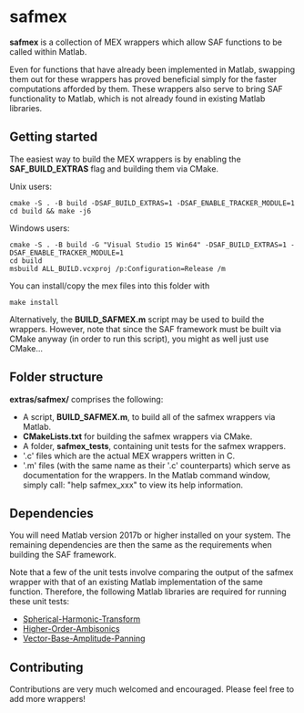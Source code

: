 # safmex

**safmex** is a collection of MEX wrappers which allow SAF functions to be called within Matlab. 

Even for functions that have already been implemented in Matlab, swapping them out for these wrappers has proved beneficial simply for the faster computations afforded by them. These wrappers also serve to bring SAF functionality to Matlab, which is not already found in existing Matlab libraries. 

## Getting started

The easiest way to build the MEX wrappers is by enabling the **SAF_BUILD_EXTRAS** flag and building them via CMake.

Unix users:
```
cmake -S . -B build -DSAF_BUILD_EXTRAS=1 -DSAF_ENABLE_TRACKER_MODULE=1
cd build && make -j6
```

Windows users:
```
cmake -S . -B build -G "Visual Studio 15 Win64" -DSAF_BUILD_EXTRAS=1 -DSAF_ENABLE_TRACKER_MODULE=1
cd build
msbuild ALL_BUILD.vcxproj /p:Configuration=Release /m
```

You can install/copy the mex files into this folder with
```
make install
```

Alternatively, the **BUILD_SAFMEX.m** script may be used to build the wrappers. However, note that since the SAF framework must be built via CMake anyway (in order to run this script), you might as well just use CMake...

## Folder structure

**extras/safmex/** comprises the following:
* A script, **BUILD_SAFMEX.m**, to build all of the safmex wrappers via Matlab.
* **CMakeLists.txt** for building the safmex wrappers via CMake.
* A folder, **safmex_tests**, containing unit tests for the safmex wrappers. 
* '.c' files which are the actual MEX wrappers written in C.
* '.m' files (with the same name as their '.c' counterparts) which serve as documentation for the wrappers. In the Matlab command window, simply call: "help safmex_xxx" to view its help information.


## Dependencies

You will need Matlab version 2017b or higher installed on your system. The remaining dependencies are then the same as the requirements when building the SAF framework.

Note that a few of the unit tests involve comparing the output of the safmex wrapper with that of an existing Matlab implementation of the same function. Therefore, the following Matlab libraries are required for running these unit tests:
* [Spherical-Harmonic-Transform](https://github.com/polarch/Spherical-Harmonic-Transform)
* [Higher-Order-Ambisonics](https://github.com/polarch/Higher-Order-Ambisonics)
* [Vector-Base-Amplitude-Panning](https://github.com/polarch/Vector-Base-Amplitude-Panning)

## Contributing

Contributions are very much welcomed and encouraged. Please feel free to add more wrappers!
